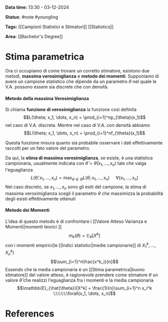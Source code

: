 **Data time:** 13:30 - 03-12-2024

**Status**: #note #youngling 

**Tags:** [[Campioni Statistici e Stimatori]] [[Statistics]]

**Area**: [[Bachelor's Degree]]
# Stima parametrica

Ora ci occupiamo di come trovare un corretto stimatore, esistono due metodi, **massima verosimiglianza** e **metodo dei momenti**. Supponiamo di avere un campione statistico che dipende da un parametro $\theta$ nel quale le V.A. possono essere sia discrete che con densità.
#### Metodo della massima Verosimiglianza 
Si chiama **funzione di verosimiglianza** la funzione così definita
$$L(\theta; x_1, \dots, x_n) = \prod_{i=1}^np_{\theta}(x_1)$$
nel caso di V.A. discreta. Mentre nel caso di V.A. con densità abbiamo
$$L(\theta; x_1, \dots, x_n) = \prod_{i=1}^nf_{\theta}(x_1)$$

Questa funzione misura quanto sia probabile osservare i dati effettivamente raccolti per un fato valore del parametro. 

Da qui, la **stima di massima verosimiglianza**, se esiste, è una statistica campionaria, usualmente indicata con $\hat{\theta} = \hat{\theta}(x_1, \dots, x_n)$ tale che valga l'eguaglianza
$$L(\hat{\theta}; x_1, \dots, x_n) = \max_{\theta \in \Theta}L(\theta; x_1, \dots, x_n) \:\:\:\:\: \forall(x_1, \dots, x_n)$$
Nel caso discreto, se $x_1, \dots, x_n$ sono gli esiti del campione, la stima di massima verosimiglianza scegli il parametro $\theta$ che massimizza la probabilità degli esisti effettivamente ottenuti

#### Metodo dei Momenti
L'idea di questo metodo è di confrontare i [[Valore Atteso Varianza e Momenti|momenti teorici ]]
$$m_k(\theta) = \mathbb{E}_{\theta}[X^k]$$
con i momenti empirici(le [[Indici statistici|medie campionarie]] di $X_1^k, \dots, X_n^k)$
$$\sum_{i=1}^n\frac{x^k_i}{n}$$
Essendo che la media campionaria è un [[Stima parametrica|buono stimatore]] del valore atteso, è ragionevole prendere come stimatore $\theta$ un valore $\hat{\theta}$ che realizzi l'eguaglianza fra i momenti e la media campionaria
$$\mathbb{E}_{\hat{\theta}}[X^k] = \frac{1}{n}\sum_{i=1}^n x_i^k \:\:\:\:\:\forall(x_1, \dots, x_n)$$
# References